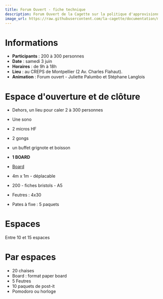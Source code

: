 ```yaml
---
title: Forum Ouvert - fiche technique
description: Forum Ouvert de la Cagette sur la politique d'approvisionnement
image_url: https://raw.githubusercontent.com/la-cagette/documentation/master/img/ag-forum.jpg
---
```


# Informations
* **Participants** : 200 à 300 personnes
* **Date** : samedi 3 juin
* **Horaires** : de 9h à 18h
* **Lieu** : au CREPS de Montpellier (2 Av. Charles Flahaut).
* **Animation** : Forum ouvert - Juliette Palumbo et Stéphane Langlois

# Espace d'ouverture et de clôture
* Dehors, un lieu pour caler 2 à 300 personnes
* Une sono
* 2 micros HF
* 2 gongs
* un buffet grignote et boisson

* **1 BOARD**
* [Board](http://www.multibao.org/#la-cagette/documentation/blob/master/forum-2017/board.md)
* 4m x 1m - déplacable
* 200 - fiches bristols - A5
* Feutres : 4x30
* Pates à fixe : 5 paquets

# Espaces 
Entre 10 et 15 espaces

# Par espaces
* 20 chaises
* Board : format paper board
* 5 Feutres 
* 10 paquets de post-it
* Pomodoro ou horloge

